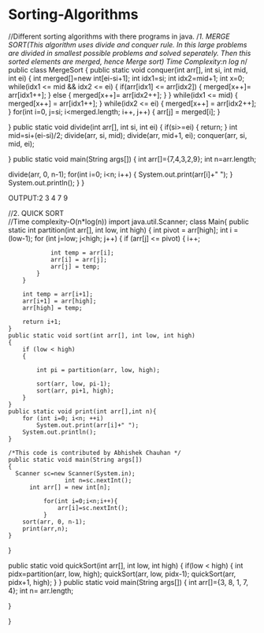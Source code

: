 # Sorting-Algorithms
//Different sorting algorithms with there programs in java.
/*1. MERGE SORT(This algorithm uses divide and conquer rule. In this large problems are divided in smallest possible problems and solved seperately. Then this sorted elements are merged, hence Merge sort)
Time Complexity:n log n*/
public class MergeSort
{
  public static void conquer(int arr[], int si, int mid, int ei)
  {
    int merged[]=new int[ei-si+1];
    int idx1=si;
    int idx2=mid+1;
    int x=0;
    while(idx1 <= mid && idx2 <= ei)
    {
      if(arr[idx1] <= arr[idx2]) 
      {
        merged[x++]= arr[idx1++];
      }
      else
      {
        merged[x++]= arr[idx2++];
      }
   }
   while(idx1 <= mid)
   {
     merged[x++] = arr[idx1++];
   }
   while(idx2 <= ei)
   {
     merged[x++] = arr[idx2++];
   }
    for(int i=0, j=si; i<merged.length; i++, j++)
    {
      arr[j] = merged[i];
    }
    
  }
  public static void divide(int arr[], int si, int ei)
  {
    if(si>=ei)
    {
     return;
    }
    int mid=si+(ei-si)/2;
    divide(arr, si, mid);
    divide(arr, mid+1, ei);
    conquer(arr, si, mid, ei);
    
  }
  public static void main(String args[])
  {
  int arr[]={7,4,3,2,9};
  int n=arr.length;
  
  divide(arr, 0, n-1);
  for(int i=0; i<n; i++)
  {
    System.out.print(arr[i]+" ");
  }
  System.out.println();
  }
}

OUTPUT:2 3 4 7 9




//2. QUICK SORT  
//Time complexity-O(n*log(n))
import java.util.Scanner;
class Main{
    public static int partition(int arr[], int low, int high)
    {
        int pivot = arr[high]; 
        int i = (low-1);
        for (int j=low; j<high; j++)
        {
            if (arr[j] <= pivot)
            {
                i++;
  

                int temp = arr[i];
                arr[i] = arr[j];
                arr[j] = temp;
            }
        }

        int temp = arr[i+1];
        arr[i+1] = arr[high];
        arr[high] = temp;
  
        return i+1;
    }
    public static void sort(int arr[], int low, int high)
    {
        if (low < high)
        {

            int pi = partition(arr, low, high);
  
            sort(arr, low, pi-1);
            sort(arr, pi+1, high);
        }
    }
    public static void print(int arr[],int n){
        for (int i=0; i<n; ++i)
            System.out.print(arr[i]+" ");
        System.out.println();
    }
  
    /*This code is contributed by Abhishek Chauhan */
    public static void main(String args[])
    {
      Scanner sc=new Scanner(System.in);
					int n=sc.nextInt();
          int arr[] = new int[n];

		      for(int i=0;i<n;i++){
			      arr[i]=sc.nextInt();
		      }
        sort(arr, 0, n-1);
        print(arr,n);
    }
}

  public static void quickSort(int arr[], int low, int high)
  {
    if(low < high)
    {
       int pidx=partition(arr, low, high);
       quickSort(arr, low, pidx-1);
       quickSort(arr, pidx+1, high);
    }
  }
  public static void main(String args[])
  {
    int arr[]={3, 8, 1, 7, 4};
    int n= arr.length;
    
  
  }

}
